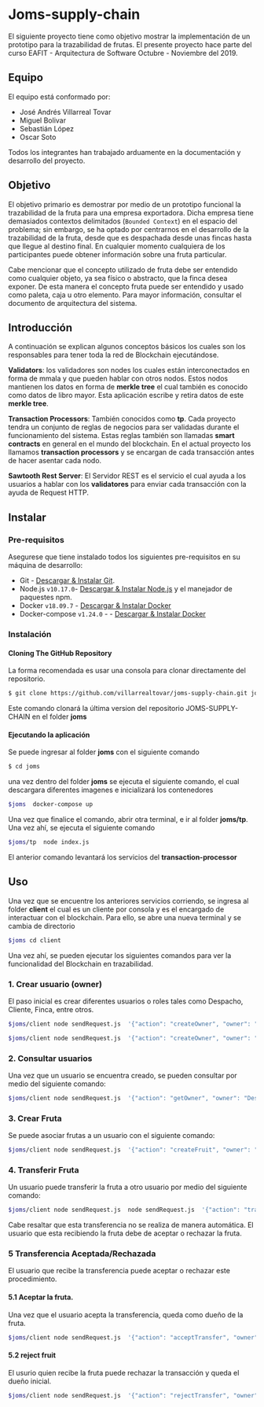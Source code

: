 # Joms-supply-chain

El siguiente proyecto tiene como objetivo mostrar la implementación de un prototipo para la trazabilidad de frutas.
El presente proyecto hace parte del curso EAFIT - Arquitectura de Software Octubre - Noviembre del 2019.

## Equipo
El equipo está conformado por:

- José Andrés Villarreal Tovar
- Miguel Bolivar
- Sebastián López
- Oscar Soto

Todos los integrantes han trabajado arduamente en la documentación y desarrollo del proyecto.

## Objetivo
El objetivo primario es demostrar por medio de un prototipo funcional la trazabilidad de la fruta para una empresa exportadora.
Dicha empresa tiene demasiados contextos delimitados (`Bounded Context`) en el espacio del problema; sin embargo, se ha optado por centrarnos en el desarrollo
de la trazabilidad de la fruta, desde que es despachada desde unas fincas hasta que llegue al destino final. En cualquier momento
cualquiera de los participantes puede obtener información sobre una fruta particular.

Cabe mencionar que el concepto utilizado de fruta debe ser entendido como cualquier objeto, ya sea físico o abstracto, que la 
finca desea exponer. De esta manera el concepto fruta puede ser entendido y usado como paleta, caja u otro elemento. Para mayor 
información, consultar el documento de arquitectura del sistema.

## Introducción

A continuación se explican algunos conceptos básicos los cuales son los responsables para tener toda la red de Blockchain
ejecutándose.

**Validators**: los validadores son nodes los cuales están interconectados en forma de mmala y que pueden hablar con otros nodos.
Estos nodos mantienen los datos en forma de **merkle tree** el cual también es conocido como datos de libro mayor. Esta aplicación
escribe y retira datos de este **merkle tree**.

**Transaction Processors**: También conocidos como **tp**. Cada proyecto tendra un conjunto de reglas de negocios para ser validadas
durante el funcionamiento del sistema. Estas reglas también son llamadas **smart contracts** en general en el mundo del blockchain.
En el actual proyecto los llamamos **transaction processors** y se encargan de cada transacción antes de hacer asentar cada nodo.

**Sawtooth Rest Server**: El Servidor REST es el servicio el cual ayuda a los usuarios  a hablar con los **validatores** para enviar
cada transacción con la ayuda de Request HTTP. 


## Instalar

### Pre-requisitos
Asegurese que tiene instalado todos los siguientes pre-requisitos en su máquina de desarrollo:

* Git - [Descargar & Instalar Git](https://git-scm.com/downloads).
* Node.js `v10.17.0`- [Descargar & Instalar Node.js](https://nodejs.org/en/download/) y el manejador de paquestes npm.
* Docker `v18.09.7` - [Descargar & Instalar Docker](https://www.docker.com/)
* Docker-compose `v1.24.0` - - [Descargar & Instalar Docker](https://docs.docker.com/compose/install/)


### Instalación


#### Cloning The GitHub Repository
La forma recomendada es usar una consola para clonar directamente del repositorio.

```bash
$ git clone https://github.com/villarrealtovar/joms-supply-chain.git joms
```

Este comando clonará la última version del repositorio JOMS-SUPPLY-CHAIN en el folder **joms** 


#### Ejecutando la aplicación
Se puede ingresar al folder **joms** con el siguiente comando


```bash
$ cd joms
```

una vez dentro del folder **joms** se ejecuta el siguiente comando, el cual descargara diferentes imagenes e inicializará
los contenedores

```bash
$joms  docker-compose up
```

Una vez que finalice el comando, abrir otra terminal, e ir al folder **joms/tp**. Una vez ahí, se ejecuta el siguiente comando

```bash
$joms/tp  node index.js
```
El anterior comando levantará los servicios del **transaction-processor**


## Uso

Una vez que se encuentre los anteriores servicios corriendo, se ingresa al folder **client** el cual es un cliente por
consola y es el encargado de interactuar con el blockchain. Para ello, se abre una nueva terminal y se cambia de directorio

```bash
$joms cd client
```
Una vez ahí, se pueden ejecutar los siguientes comandos para ver la funcionalidad del Blockchain en trazabilidad. 

### 1. Crear usuario (owner)
El paso inicial es crear diferentes usuarios o roles tales como Despacho, Cliente, Finca, entre otros.

```bash
$joms/client node sendRequest.js  '{"action": "createOwner", "owner": "Finca"}'

$joms/client node sendRequest.js  '{"action": "createOwner", "owner": "Despacho"}'
```

### 2. Consultar usuarios
Una vez que un usuario se encuentra creado, se pueden consultar por medio del siguiente comando:

```bash
$joms/client node sendRequest.js  '{"action": "getOwner", "owner": "Despacho"}'
```

### 3. Crear Fruta
Se puede asociar frutas a un usuario con el siguiente comando:

```bash
$joms/client node sendRequest.js  '{"action": "createFruit", "owner": "Finca", "fruit": "Durazno"}'
```

### 4. Transferir Fruta
Un usuario puede transferir la fruta a otro usuario por medio del siguiente comando:

```bash
$joms/client node sendRequest.js  node sendRequest.js  '{"action": "transferFruit", "oldOwner": "Finca", "fruit": "Durazno", "owner":"Despacho"}'
```

Cabe resaltar que esta transferencia no se realiza de manera automática. El usuario que esta recibiendo la fruta debe de aceptar
o rechazar la fruta.


### 5 Transferencia Aceptada/Rechazada
El usuario que recibe la transferencia puede aceptar o rechazar este procedimiento. 

#### 5.1 Aceptar la fruta.
Una vez que el usuario acepta la transferencia, queda como dueño de la fruta.

```bash
$joms/client node sendRequest.js  '{"action": "acceptTransfer", "owner": "Despacho", "fruit": "Durazno"}'
```

#### 5.2 reject fruit
El usurio quien recibe la fruta puede rechazar la transacción y queda el dueño inicial.

```bash
$joms/client node sendRequest.js  '{"action": "rejectTransfer", "owner": "Despacho", "fruit": "Durazno"}'
```





